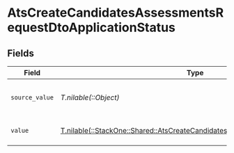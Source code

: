 # AtsCreateCandidatesAssessmentsRequestDtoApplicationStatus


## Fields

| Field                                                                                                                                                | Type                                                                                                                                                 | Required                                                                                                                                             | Description                                                                                                                                          | Example                                                                                                                                              |
| ---------------------------------------------------------------------------------------------------------------------------------------------------- | ---------------------------------------------------------------------------------------------------------------------------------------------------- | ---------------------------------------------------------------------------------------------------------------------------------------------------- | ---------------------------------------------------------------------------------------------------------------------------------------------------- | ---------------------------------------------------------------------------------------------------------------------------------------------------- |
| `source_value`                                                                                                                                       | *T.nilable(::Object)*                                                                                                                                | :heavy_minus_sign:                                                                                                                                   | The source value of the application status.                                                                                                          | Hired                                                                                                                                                |
| `value`                                                                                                                                              | [T.nilable(::StackOne::Shared::AtsCreateCandidatesAssessmentsRequestDtoValue)](../../models/shared/atscreatecandidatesassessmentsrequestdtovalue.md) | :heavy_minus_sign:                                                                                                                                   | The status of the application.                                                                                                                       | hired                                                                                                                                                |